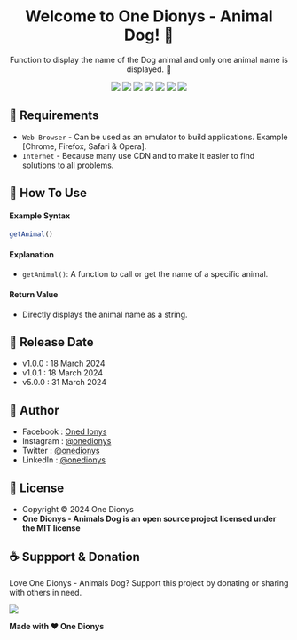 <h1 align="center">Welcome to One Dionys - Animal Dog! 👋 </h1>

<p align="center">Function to display the name of the Dog animal and only one animal name is displayed. 💖 </p>

<p align="center">
<img src="https://img.shields.io/github/contributors/onedionys/onedionys-animal-dog?style=flat-square">
<img src="https://img.shields.io/github/issues/onedionys/onedionys-animal-dog?style=flat-square">
<img src="https://img.shields.io/github/stars/onedionys/onedionys-animal-dog?style=flat-square"> 
<img src="https://img.shields.io/github/forks/onedionys/onedionys-animal-dog?style=flat-square">
<img src="https://img.shields.io/github/last-commit/onedionys/onedionys-animal-dog.svg?style=flat-square">
<img src="https://img.shields.io/github/languages/code-size/onedionys/onedionys-animal-dog?style=flat-square">
<img src="https://img.shields.io/github/license/onedionys/onedionys-animal-dog?style=flat-square">
</p>

## 💾 Requirements

* `Web Browser` - Can be used as an emulator to build applications. Example [Chrome, Firefox, Safari & Opera].
* `Internet` - Because many use CDN and to make it easier to find solutions to all problems.

## 🎯 How To Use

#### Example Syntax

```javascript
getAnimal()
```

#### Explanation

* `getAnimal()`: A function to call or get the name of a specific animal.

#### Return Value

* Directly displays the animal name as a string.

## 📆 Release Date

* v1.0.0 : 18 March 2024
* v1.0.1 : 18 March 2024
* v5.0.0 : 31 March 2024

## 🧑 Author

* Facebook : <a href="https://www.facebook.com/theonedionys"> Oned Ionys</a>
* Instagram : <a href="https://www.instagram.com/onedionys/"> @onedionys</a>
* Twitter : <a href="https://twitter.com/onedionys"> @onedionys</a>
* LinkedIn :  <a href="https://www.linkedin.com/in/onedionys/"> @onedionys</a>

## 📝 License

* Copyright © 2024 One Dionys
* **One Dionys - Animals Dog is an open source project licensed under the MIT license**

## ☕️ Suppport & Donation

Love One Dionys - Animals Dog? Support this project by donating or sharing with others in need.

<a href="https://www.buymeacoffee.com/onedionys"><img src="https://img.shields.io/badge/Buy_Me_A_Coffee-FFDD00?style=for-the-badge&logo=buy-me-a-coffee&logoColor=black"/> </a>

**Made with ❤️ One Dionys**
